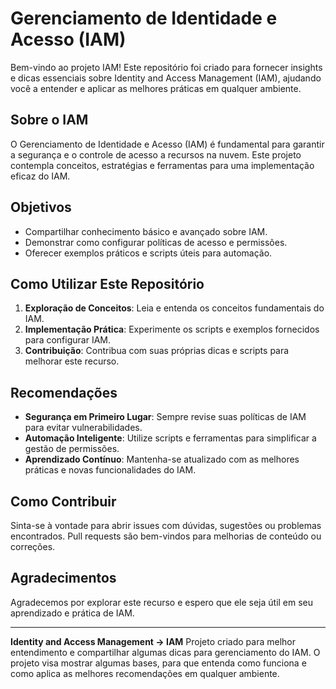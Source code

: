 # Gerenciamento de Identidade e Acesso (IAM)

Bem-vindo ao projeto IAM! Este repositório foi criado para fornecer insights e dicas essenciais sobre Identity and Access Management (IAM), ajudando você a entender e aplicar as melhores práticas em qualquer ambiente.

## Sobre o IAM

O Gerenciamento de Identidade e Acesso (IAM) é fundamental para garantir a segurança e o controle de acesso a recursos na nuvem. Este projeto contempla conceitos, estratégias e ferramentas para uma implementação eficaz do IAM.

## Objetivos

- Compartilhar conhecimento básico e avançado sobre IAM.
- Demonstrar como configurar políticas de acesso e permissões.
- Oferecer exemplos práticos e scripts úteis para automação.

## Como Utilizar Este Repositório

1. **Exploração de Conceitos**: Leia e entenda os conceitos fundamentais do IAM.
2. **Implementação Prática**: Experimente os scripts e exemplos fornecidos para configurar IAM.
3. **Contribuição**: Contribua com suas próprias dicas e scripts para melhorar este recurso.

## Recomendações

- **Segurança em Primeiro Lugar**: Sempre revise suas políticas de IAM para evitar vulnerabilidades.
- **Automação Inteligente**: Utilize scripts e ferramentas para simplificar a gestão de permissões.
- **Aprendizado Contínuo**: Mantenha-se atualizado com as melhores práticas e novas funcionalidades do IAM.

## Como Contribuir

Sinta-se à vontade para abrir issues com dúvidas, sugestões ou problemas encontrados. Pull requests são bem-vindos para melhorias de conteúdo ou correções.

## Agradecimentos

Agradecemos por explorar este recurso e espero que ele seja útil em seu aprendizado e prática de IAM.

---

**Identity and Access Management → IAM**
Projeto criado para melhor entendimento e compartilhar algumas dicas para gerenciamento do IAM.
O projeto visa mostrar algumas bases, para que entenda como funciona e como aplica as melhores recomendações em qualquer ambiente.
